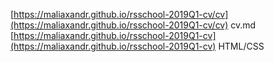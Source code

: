 [https://maliaxandr.github.io/rsschool-2019Q1-cv/cv](https://maliaxandr.github.io/rsschool-2019Q1-cv/cv)  cv.md  
[https://maliaxandr.github.io/rsschool-2019Q1-cv](https://maliaxandr.github.io/rsschool-2019Q1-cv)     HTML/CSS
